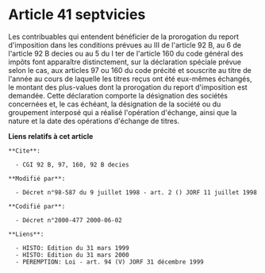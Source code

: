 # Article 41 septvicies

Les contribuables qui entendent bénéficier de la prorogation du report d'imposition dans les conditions prévues au III de
l'article 92 B, au 6 de l'article 92 B decies ou au 5 du I ter de l'article 160 du code général des impôts font apparaître
distinctement, sur la déclaration spéciale prévue selon le cas, aux articles 97 ou 160 du code précité et souscrite au titre
de l'année au cours de laquelle les titres reçus ont été eux-mêmes échangés, le montant des plus-values dont la prorogation
du report d'imposition est demandée. Cette déclaration comporte la désignation des sociétés concernées et, le cas échéant, la
désignation de la société ou du groupement interposé qui a réalisé l'opération d'échange, ainsi que la nature et la date des
opérations d'échange de titres.

**Liens relatifs à cet article**

	**Cite**:

	  - CGI 92 B, 97, 160, 92 B decies

	**Modifié par**:

	  - Décret n°98-587 du 9 juillet 1998 - art. 2 () JORF 11 juillet 1998

	**Codifié par**:

	  - Décret n°2000-477 2000-06-02

	**Liens**:

	  - HISTO: Edition du 31 mars 1999
	  - HISTO: Edition du 31 mars 2000
	  - PEREMPTION: Loi - art. 94 (V) JORF 31 décembre 1999
